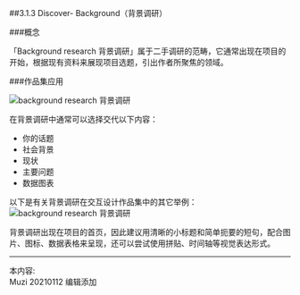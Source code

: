 ##3.1.3 Discover- Background（背景调研）

###概念

「Background research 背景调研」属于二手调研的范畴，它通常出现在项目的开始，根据现有资料来展现项目选题，引出作者所聚焦的领域。


###作品集应用

![background research 背景调研](http://kitpic.makebi.net/2021/ixd_02.jpg)

在背景调研中通常可以选择交代以下内容：
 - 你的话题
 - 社会背景
 - 现状
 - 主要问题
 - 数据图表

以下是有关背景调研在交互设计作品集中的其它举例：
![background research 背景调研](http://kitpic.makebi.net/2021/ixd_03.jpg)

背景调研出现在项目的首页，因此建议用清晰的小标题和简单扼要的短句，配合图片、图标、数据表格来呈现，还可以尝试使用拼贴、时间轴等视觉表达形式。



---
本内容:  
Muzi 20210112 编辑添加
